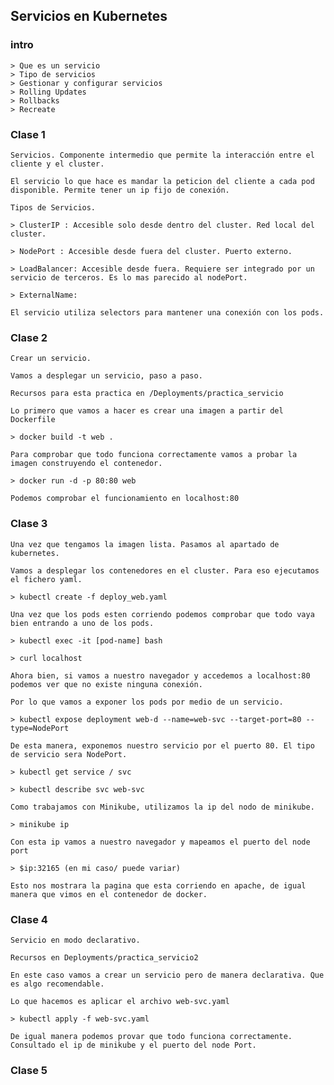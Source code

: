 ## Servicios en Kubernetes

### intro

	> Que es un servicio
	> Tipo de servicios
	> Gestionar y configurar servicios
	> Rolling Updates
	> Rollbacks
	> Recreate

### Clase 1

	Servicios. Componente intermedio que permite la interacción entre el cliente y el cluster.

	El servicio lo que hace es mandar la peticion del cliente a cada pod disponible. Permite tener un ip fijo de conexión.

	Tipos de Servicios.

	> ClusterIP : Accesible solo desde dentro del cluster. Red local del cluster.

	> NodePort : Accesible desde fuera del cluster. Puerto externo.

	> LoadBalancer: Accesible desde fuera. Requiere ser integrado por un servicio de terceros. Es lo mas parecido al nodePort.

	> ExternalName:

	El servicio utiliza selectors para mantener una conexión con los pods.

### Clase 2

	Crear un servicio.

	Vamos a desplegar un servicio, paso a paso.

	Recursos para esta practica en /Deployments/practica_servicio

	Lo primero que vamos a hacer es crear una imagen a partir del Dockerfile

	> docker build -t web .

	Para comprobar que todo funciona correctamente vamos a probar la imagen construyendo el contenedor.

	> docker run -d -p 80:80 web

	Podemos comprobar el funcionamiento en localhost:80

### Clase 3

	Una vez que tengamos la imagen lista. Pasamos al apartado de kubernetes.

	Vamos a desplegar los contenedores en el cluster. Para eso ejecutamos el fichero yaml.

	> kubectl create -f deploy_web.yaml

	Una vez que los pods esten corriendo podemos comprobar que todo vaya bien entrando a uno de los pods.

	> kubectl exec -it [pod-name] bash

	> curl localhost

	Ahora bien, si vamos a nuestro navegador y accedemos a localhost:80 podemos ver que no existe ninguna conexión.

	Por lo que vamos a exponer los pods por medio de un servicio.

	> kubectl expose deployment web-d --name=web-svc --target-port=80 --type=NodePort

	De esta manera, exponemos nuestro servicio por el puerto 80. El tipo de servicio sera NodePort.

	> kubectl get service / svc

	> kubectl describe svc web-svc

	Como trabajamos con Minikube, utilizamos la ip del nodo de minikube.

	> minikube ip

	Con esta ip vamos a nuestro navegador y mapeamos el puerto del node port

	> $ip:32165 (en mi caso/ puede variar)

	Esto nos mostrara la pagina que esta corriendo en apache, de igual manera que vimos en el contenedor de docker.

### Clase 4

	Servicio en modo declarativo.

	Recursos en Deployments/practica_servicio2

	En este caso vamos a crear un servicio pero de manera declarativa. Que es algo recomendable.

	Lo que hacemos es aplicar el archivo web-svc.yaml

	> kubectl apply -f web-svc.yaml

	De igual manera podemos provar que todo funciona correctamente. Consultado el ip de minikube y el puerto del node Port.

### Clase 5

